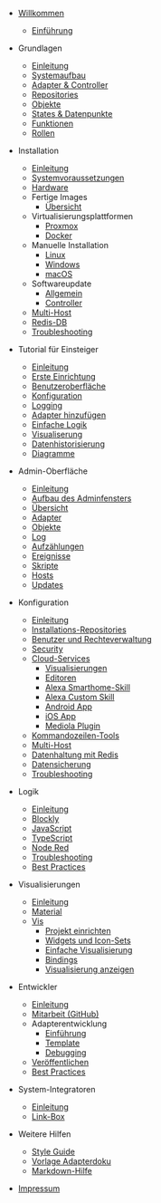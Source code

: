 * [Willkommen](README)
  * [Einführung](intro/)

* Grundlagen
  * [Einleitung](basics/README)
  * [Systemaufbau](basics/systemaufbau)
  * [Adapter & Controller](basics/adapter)
  * [Repositories](basics/repositories)
  * [Objekte](basics/objekte)
  * [States & Datenpunkte](basics/states)
  * [Funktionen](basics/funktionen)
  * [Rollen](basics/rollen)

* Installation
  * [Einleitung](install/README)
  * [Systemvoraussetzungen](install/requirements)
  * [Hardware](install/hardware)
  * Fertige Images
    * [Übersicht](install/images)
  * Virtualisierungsplattformen
    * [Proxmox](install/proxmox)
    * [Docker](install/docker)
  * Manuelle Installation
    * [Linux](install/linux)
    * [Windows](install/windows)
    * [macOS](install/macos)
  * Softwareupdate
    * [Allgemein](install/update)
    * [Controller](install/updateself)
  * [Multi-Host](install/multihost)
  * [Redis-DB](install/redis)
  * [Troubleshooting](install/help)

* Tutorial für Einsteiger
  * [Einleitung](tutorial/README)
  * [Erste Einrichtung](tutorial/einrichtung)
  * [Benutzeroberfläche](tutorial/admin)
  * [Konfiguration](tutorial/konfig)
  * [Logging](tutorial/logging)
  * [Adapter hinzufügen](tutorial/adapter)
  * [Einfache Logik](tutorial/logik)
  * [Visualiserung](tutorial/viz)
  * [Datenhistorisierung](tutorial/history)
  * [Diagramme](tutorial/flot)

* Admin-Oberfläche
  * [Einleitung](admin/)
  * [Aufbau des Adminfensters](admin/)
  * [Übersicht](admin/)
  * [Adapter](admin/)
  * [Objekte](admin/)
  * [Log](admin/) <!-- inkl. Syslog -->
  * [Aufzählungen](admin/)
  * [Ereignisse](admin/)
  * [Skripte](admin/) <!-- Verweis auf Logik -->
  * [Hosts](admin/)
  * [Updates](admin/)

* Konfiguration
  * [Einleitung](configuration/)
  * [Installations-Repositories](configuration/) <!-- Stable, Latest, GitHub, Warnungen -->
  * [Benutzer und Rechteverwaltung](configuration/)
  * [Security](configuration/) <!-- SSL, Let's Encrypt, Cloud, VPN? -->
  * [Cloud-Services](configuration/) <!-- Unterpunkte sind auch "Marketing" und Buzzword Liste -->
    * [Visualisierungen](configuration/)
    * [Editoren](configuration/)
    * [Alexa Smarthome-Skill](configuration/)
    * [Alexa Custom Skill](configuration/)
    * [Android App](configuration/)
    * [iOS App](configuration/)
    * [Mediola Plugin](configuration/)
  * [Kommandozeilen-Tools](configuration/)
  * [Multi-Host](configuration/) <!-- Hier die Benutzung und Besonderheiten im Admin -->
  * [Datenhaltung mit Redis](configuration/)
  * [Datensicherung](configuration/)
  * [Troubleshooting](configuration/) <!-- zus. Issue-Erstellung auf GitHub -->

* Logik
  * [Einleitung](logik/README)
  * [Blockly](logik/blockly)
  * [JavaScript](logik/javascript)
  * [TypeScript](logik/typescript)
  * [Node Red](logik/nodered)
  * [Troubleshooting](logik/help)
  * [Best Practices](logik/examples)

* Visualisierungen
  * [Einleitung](viz/README)
  * [Material](viz/material)
  * [Vis](viz/vis)
    * [Projekt einrichten](viz/visproject)
    * [Widgets und Icon-Sets](viz/viswidgets)
    * [Einfache Visualisierung](viz/viseasy)
    * [Bindings](viz/visbindings)
    * [Visualisierung anzeigen](viz/visshow)

* Entwickler
  * [Einleitung](developers/README)
  * [Mitarbeit (GitHub)](developers/project)
  * Adapterentwicklung
    * [Einführung](developers/adapter)
    * [Template](developers/adaptertemplate)
    * [Debugging](developers/adapterdebug)
  * [Veröffentlichen](developers/publish)
  * [Best Practices](developers/bestpractices)

* System-Integratoren
  * [Einleitung](integrators/README)
  * [Link-Box](integrators/linkbox)

* Weitere Hilfen
  * [Style Guide](appendix/style_guide)
  * [Vorlage Adapterdoku](appendix/adapter_template)
  * [Markdown-Hilfe](appendix/markdown)

* [Impressum](appendix/impressum)
